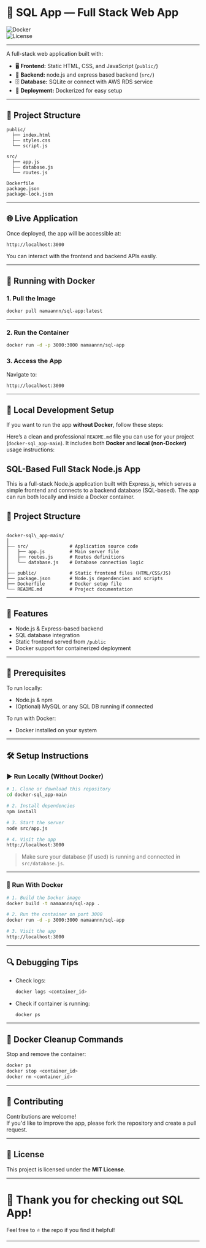 
# 🚀 SQL App — Full Stack Web App

![Docker](https://img.shields.io/badge/docker-ready-blue)   
![License](https://img.shields.io/badge/license-MIT-green)

---

A full-stack web application built with:

- 🖥️ **Frontend:** Static HTML, CSS, and JavaScript (`public/`)
- 🧠 **Backend:** node.js and express based backend (`src/`)
- 🗄️ **Database:** SQLite or connect with AWS RDS service 
- 🐳 **Deployment:** Dockerized for easy setup

---

## 📁 Project Structure

```
public/
  ├── index.html
  ├── styles.css
  └── script.js

src/
  ├── app.js
  ├── database.js
  └── routes.js

Dockerfile
package.json
package-lock.json
```

---

## 🌐 Live Application

Once deployed, the app will be accessible at:

```
http://localhost:3000
```

You can interact with the frontend and backend APIs easily.

---

## 🐳 Running with Docker

### 1. Pull the Image

```bash
docker pull namaannn/sql-app:latest
```
---

### 2. Run the Container

```bash
docker run -d -p 3000:3000 namaannn/sql-app
```

### 3. Access the App

Navigate to:

```
http://localhost:3000
```

---

## 🧰 Local Development Setup

If you want to run the app **without Docker**, follow these steps:

Here’s a clean and professional `README.md` file you can use for your project (`docker-sql_app-main`). It includes both **Docker** and **local (non-Docker)** usage instructions:



## SQL-Based Full Stack Node.js App

This is a full-stack Node.js application built with Express.js, which serves a simple frontend and connects to a backend database (SQL-based). The app can run both locally and inside a Docker container.

## 📁 Project Structure

```

docker-sql\_app-main/
│
├── src/               # Application source code
│   ├── app.js         # Main server file
│   ├── routes.js      # Routes definitions
│   └── database.js    # Database connection logic
│
├── public/            # Static frontend files (HTML/CSS/JS)
├── package.json       # Node.js dependencies and scripts
├── Dockerfile         # Docker setup file
└── README.md          # Project documentation

````

---

## 🚀 Features

- Node.js & Express-based backend
- SQL database integration
- Static frontend served from `/public`
- Docker support for containerized deployment

---

## 🔧 Prerequisites

To run locally:
- Node.js & npm
- (Optional) MySQL or any SQL DB running if connected

To run with Docker:
- Docker installed on your system

---

## 🛠️ Setup Instructions

### ▶️ Run Locally (Without Docker)

```bash
# 1. Clone or download this repository
cd docker-sql_app-main

# 2. Install dependencies
npm install

# 3. Start the server
node src/app.js

# 4. Visit the app
http://localhost:3000
````

> Make sure your database (if used) is running and connected in `src/database.js`.

---

### 🐳 Run With Docker

```bash
# 1. Build the Docker image
docker build -t namaannn/sql-app .

# 2. Run the container on port 3000
docker run -d -p 3000:3000 namaannn/sql-app

# 3. Visit the app
http://localhost:3000
```

---

## 🔍 Debugging Tips

* Check logs:

  ```bash
  docker logs <container_id>
  ```

* Check if container is running:

  ```bash
  docker ps
  ```

---

## 🧹 Docker Cleanup Commands

Stop and remove the container:

```bash
docker ps
docker stop <container_id>
docker rm <container_id>
```

---

## 🤝 Contributing

Contributions are welcome!  
If you'd like to improve the app, please fork the repository and create a pull request.

---

## 📄 License

This project is licensed under the **MIT License**.

---

# 🙌 Thank you for checking out SQL App!
Feel free to ⭐️ the repo if you find it helpful!

---
